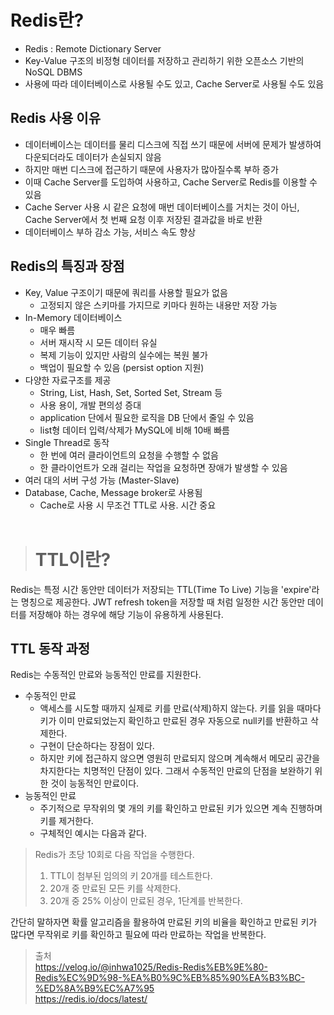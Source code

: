 # Redis란?
- Redis : Remote Dictionary Server 
- Key-Value 구조의 비정형 데이터를 저장하고 관리하기 위한 오픈소스 기반의 NoSQL DBMS
- 사용에 따라 데이터베이스로 사용될 수도 있고, Cache Server로 사용될 수도 있음

## Redis 사용 이유
- 데이터베이스는 데이터를 물리 디스크에 직접 쓰기 때문에 서버에 문제가 발생하여 다운되더라도 데이터가 손실되지 않음
- 하지만 매번 디스크에 접근하기 때문에 사용자가 많아질수록 부하 증가
- 이때 Cache Server를 도입하여 사용하고, Cache Server로 Redis를 이용할 수 있음
- Cache Server 사용 시 같은 요청에 매번 데이터베이스를 거치는 것이 아닌, Cache Server에서 첫 번째 요청 이후 저장된 결과값을 바로 반환
- 데이터베이스 부하 감소 가능, 서비스 속도 향상

## Redis의 특징과 장점
- Key, Value 구조이기 때문에 쿼리를 사용할 필요가 없음
    - 고정되지 않은 스키마를 가지므로 키마다 원하는 내용만 저장 가능
- In-Memory 데이터베이스
    - 매우 빠름
    - 서버 재시작 시 모든 데이터 유실
    - 복제 기능이 있지만 사람의 실수에는 복원 불가
    - 백업이 필요할 수 있음 (persist option 지원)
- 다양한 자료구조를 제공
    - String, List, Hash, Set, Sorted Set, Stream 등
    - 사용 용이, 개발 편의성 증대
    - application 단에서 필요한 로직을 DB 단에서 줄일 수 있음
    - list형 데이터 입력/삭제가 MySQL에 비해 10배 빠름
- Single Thread로 동작
    - 한 번에 여러 클라이언트의 요청을 수행할 수 없음
    - 한 클라이언트가 오래 걸리는 작업을 요청하면 장애가 발생할 수 있음
- 여러 대의 서버 구성 가능 (Master-Slave)
- Database, Cache, Message broker로 사용됨
    - Cache로 사용 시 무조건 TTL로 사용. 시간 중요
<br><br>

> # TTL이란?
Redis는 특정 시간 동안만 데이터가 저장되는 TTL(Time To Live) 기능을 'expire'라는 명칭으로 제공한다. JWT refresh token을 저장할 때 처럼 일정한 시간 동안만 데이터를 저장해야 하는 경우에 해당 기능이 유용하게 사용된다.

## TTL 동작 과정
Redis는 수동적인 만료와 능동적인 만료를 지원한다.

- 수동적인 만료
    - 액세스를 시도할 때까지 실제로 키를 만료(삭제)하지 않는다. 키를 읽을 때마다 키가 이미 만료되었는지 확인하고 만료된 경우 자동으로 null키를 반환하고 삭제한다.
    - 구현이 단순하다는 장점이 있다.
    - 하지만 키에 접근하지 않으면 영원히 만료되지 않으며 계속해서 메모리 공간을 차지한다는 치명적인 단점이 있다. 그래서 수동적인 만료의 단점을 보완하기 위한 것이 능동적인 만료이다.
- 능동적인 만료
    - 주기적으로 무작위의 몇 개의 키를 확인하고 만료된 키가 있으면 계속 진행하며 키를 제거한다.
    - 구체적인 예시는 다음과 같다.
    
> Redis가 초당 10회로 다음 작업을 수행한다.
> 1. TTL이 첨부된 임의의 키 20개를 테스트한다.
> 2. 20개 중 만료된 모든 키를 삭제한다.
> 3. 20개 중 25% 이상이 만료된 경우, 1단계를 반복한다.

간단히 말하자면 확률 알고리즘을 활용하여 만료된 키의 비율을 확인하고 만료된 키가 많다면 무작위로 키를 확인하고 필요에 따라 만료하는 작업을 반복한다.





>출처  
https://velog.io/@inhwa1025/Redis-Redis%EB%9E%80-Redis%EC%9D%98-%EA%B0%9C%EB%85%90%EA%B3%BC-%ED%8A%B9%EC%A7%95  
>https://redis.io/docs/latest/